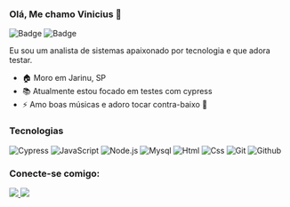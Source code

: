### Olá, Me chamo Vinicius 👋

![Badge](https://github-readme-stats.vercel.app/api?username=Vinever-git)
![Badge](https://github-readme-stats.vercel.app/api/top-langs/?username=Vinever-git)


Eu sou um analista de sistemas apaixonado por tecnologia e que adora testar.

* 🏠 Moro em Jarinu, SP
* 📚 Atualmente estou focado em testes com cypress
* ⚡ Amo boas músicas e adoro tocar contra-baixo 🎸

### Tecnologias
![Cypress](https://img.shields.io/badge/Cypress-17202C?style=for-the-badge&logo=cypress&logoColor=white)
![JavaScript](https://img.shields.io/badge/JavaScript-323330?style=for-the-badge&logo=javascript&logoColor=F7DF1E)
![Node.js](https://img.shields.io/badge/Node.js-339933?style=for-the-badge&logo=nodedotjs&logoColor=white)
![Mysql](https://img.shields.io/badge/MySQL-005C84?style=for-the-badge&logo=mysql&logoColor=white)
![Html](https://img.shields.io/badge/HTML5-E34F26?style=for-the-badge&logo=html5&logoColor=white)
![Css](https://img.shields.io/badge/CSS3-1572B6?style=for-the-badge&logo=css3&logoColor=white)
![Git](https://img.shields.io/badge/GIT-E44C30?style=for-the-badge&logo=git&logoColor=white)
![Github](https://img.shields.io/badge/GitHub-100000?style=for-the-badge&logo=github&logoColor=white)

### Conecte-se comigo:

<a href="https://www.linkedin.com/in/vinicius-barbosa-1b8b8017b/">
  <img src="https://img.shields.io/badge/LinkedIn-0077B5?style=for-the-badge&logo=linkedin&logoColor=white">
</a>
<a href="https://www.instagram.com/viini_bass/">
  <img src="https://img.shields.io/badge/Instagram-E4405F?style=for-the-badge&logo=instagram&logoColor=white">
</a>




